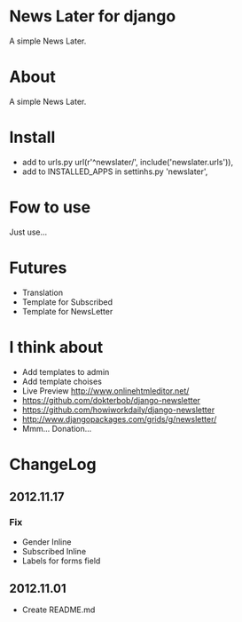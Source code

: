 # News Later for django
A simple News Later.

# About
A simple News Later.

# Install
* add to urls.py url(r'^newslater/', include('newslater.urls')),
* add to INSTALLED_APPS in settinhs.py 'newslater',

# Fow to use
Just use...

# Futures
* Translation
* Template for Subscribed
* Template for NewsLetter

# I think about
* Add templates to admin
* Add template choises
* Live Preview http://www.onlinehtmleditor.net/
* https://github.com/dokterbob/django-newsletter
* https://github.com/howiworkdaily/django-newsletter
* http://www.djangopackages.com/grids/g/newsletter/
* Mmm... Donation...

# ChangeLog
## 2012.11.17
### Fix
* Gender Inline
* Subscribed Inline
* Labels for forms field

## 2012.11.01
* Create README.md
